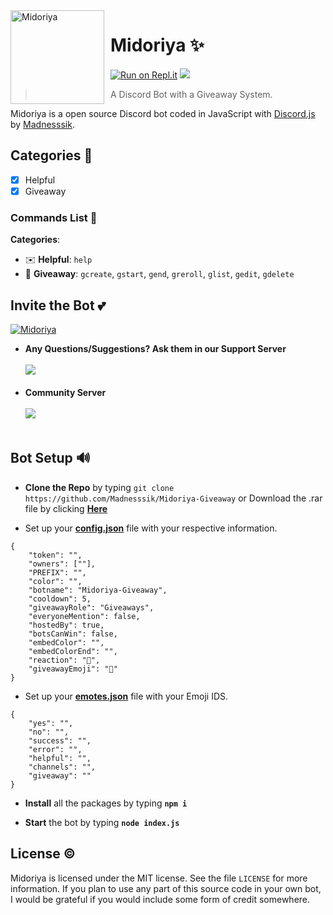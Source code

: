 <img width="150" height="150" align="left" style="float: left; margin: 0 10px 0 0;" alt="Midoriya" src="https://cdn.discordapp.com/avatars/811527615487672381/84859d495e6cb30dbdc399dc5282b406.png?size=1024"> 

# Midoriya ✨

[![Run on Repl.it](https://repl.it/badge/github/Madnesssik/Midoriya)](https://repl.it/github/Beta-Devs/Midoriya-Logger)
[![](https://img.shields.io/badge/discord.js-v12.0.0--dev-blue.svg?logo=npm)](https://github.com/discordjs)
>  A Discord Bot with a Giveaway System.

Midoriya is a open source Discord bot coded in JavaScript with [Discord.js](https://discord.js.org) by [Madnesssik](https://github.com/Madnesssik).  

## Categories 📑
- [x] Helpful
- [x] Giveaway

### Commands List 💫 

**Categories**:

*   ✉️ **Helpful**: `help`
*   🎉 **Giveaway**: `gcreate`, `gstart`, `gend`, `greroll`, `glist`, `gedit`, `gdelete `

## Invite the Bot 💕

<a href="https://discord.com/api/oauth2/authorize?client_id=811527615487672381&permissions=8&scope=bot">
    <img src="https://cdn.discordapp.com/avatars/811527615487672381/84859d495e6cb30dbdc399dc5282b406.png?size=1024" alt="Midoriya" />
</a>

* **Any Questions/Suggestions? Ask them in our Support Server**
</br></br>
<a href="https://discord.gg/4RZv4PquRu"><img src="https://invidget.switchblade.xyz/4RZv4PquRu"/></a>
<br><br>
* **Community Server**
</br></br>
<a href="https://discord.gg/tUpGcHWmGW"><img src="https://invidget.switchblade.xyz/tUpGcHWmGW"/></a>
<br><br>

## Bot Setup  🔊
* **Clone the Repo** by typing ``git clone https://github.com/Madnesssik/Midoriya-Giveaway`` or Download the .rar file by clicking **[Here](https://github.com/Madnesssik/Midoriya-Giveaway/archive/main.zip)**

* Set up your **[config.json](https://github.com/Madnesssik/Midoriya-Giveaway/blob/main/config/config.json)** file with your respective information.
```
{
    "token": "",
    "owners": [""],
    "PREFIX": "",
    "color": "",
    "botname": "Midoriya-Giveaway", 
    "cooldown": 5,
    "giveawayRole": "Giveaways",
    "everyoneMention": false,
    "hostedBy": true,
    "botsCanWin": false,
    "embedColor": "",
    "embedColorEnd": "",
    "reaction": "🎉",
    "giveawayEmoji": "🎉"
}
```
* Set up your **[emotes.json](https://github.com/Madnesssik/Midoriya-Giveaway/blob/main/config/emotes.json)** file with your Emoji IDS.
```
{
    "yes": "",
    "no": "",
    "success": "",
    "error": "",
    "helpful": "",
    "channels": "",
    "giveaway": ""
}
```
* **Install** all the packages by typing **``npm i ``**

* **Start** the bot by typing **``node index.js``**

## License ©️
Midoriya is licensed under the MIT license. See the file `LICENSE` for more information. If you plan to use any part of this source code in your own bot, I would be grateful if you would include some form of credit somewhere.
